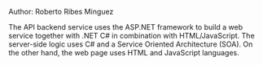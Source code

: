 Author: Roberto Ribes Minguez

The API backend service uses the ASP.NET framework to build a web service together with .NET C# in combination with HTML/JavaScript. 
The server-side logic uses C# and a Service Oriented Architecture (SOA). 
On the other hand, the web page uses HTML and JavaScript languages.

